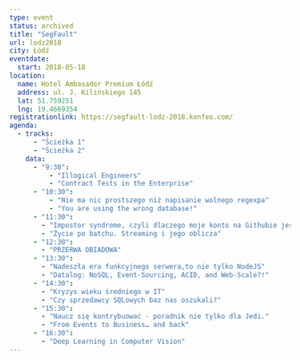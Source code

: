 ```yaml
---
type: event
status: archived
title: "SegFault"
url: lodz2018
city: Łódź
eventdate: 
  start: 2018-05-18
location:
  name: Hotel Ambasador Premium Łódź
  address: ul. J. Kilińskiego 145
  lat: 51.759251
  lng: 19.4669354
registrationlink: https://segfault-lodz-2018.konfeo.com/
agenda:
  - tracks:
      - "Ścieżka 1"
      - "Ścieżka 2"
    data: 
      - "9:30":
          - "Illogical Engineers"
          - "Contract Tests in the Enterprise"
      - "10:30":
          - "Nie ma nic prostszego niż napisanie wolnego regexpa"
          - "You are using the wrong database!"
      - "11:30":
        - "Impostor syndrome, czyli dlaczego moje konto na Githubie jest puste"
        - "Życie po batchu. Streaming i jego oblicza"
      - "12:30":
        - "PRZERWA OBIADOWA"
      - "13:30":
        - "Nadeszła era funkcyjnego serwera,to nie tylko NodeJS"
        - "Datalog: NoSQL, Event-Sourcing, ACID, and Web-Scale?!"
      - "14:30":
        - "Kryzys wieku średniego w IT"
        - "Czy sprzedawcy SQLowych baz nas oszukali?"
      - "15:30":
        - "Naucz się kontrybuować - poradnik nie tylko dla Jedi."
        - "From Events to Business… and back"
      - "16:30":
        - "Deep Learning in Computer Vision"
---
```

